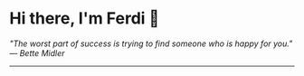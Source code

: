 <h1>Hi there, I'm Ferdi 👋</h1>

<p><em>
  "The worst part of success is trying to find someone who is happy for you." — Bette Midler
</em></p>

---
